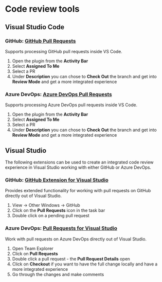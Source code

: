 # Code review tools

## Visual Studio Code

### GitHub: [GitHub Pull Requests](https://marketplace.visualstudio.com/items?itemName=GitHub.vscode-pull-request-github)

Supports processing GitHub pull requests inside VS Code.

1. Open the plugin from the **Activity Bar**
1. Select **Assigned To Me**
1. Select a PR
1. Under **Description** you can chose to **Check Out** the branch and get into **Review Mode** and get a more integrated experience

### Azure DevOps: [Azure DevOps Pull Requests](https://marketplace.visualstudio.com/items?itemName=ankitbko.vscode-pull-request-azdo)

Supports processing Azure DevOps pull requests inside VS Code.

1. Open the plugin from the **Activity Bar**
1. Select **Assigned To Me**
1. Select a PR
1. Under **Description** you can chose to **Check Out** the branch and get into **Review Mode** and get a more integrated experience

## Visual Studio

The following extensions can be used to create an integrated code review experience in Visual Studio working with either GitHub or Azure DevOps.

### GitHub: [GitHub Extension for Visual Studio](https://marketplace.visualstudio.com/items?itemName=GitHub.GitHubExtensionforVisualStudio)

Provides extended functionality for working with pull requests on GitHub directly out of Visual Studio.

1. View -> Other Windows -> GitHub
1. Click on the **Pull Requests** icon in the task bar
1. Double click on a pending pull request

### Azure DevOps: [Pull Requests for Visual Studio](https://marketplace.visualstudio.com/items?itemName=VSIDEVersionControlMSFT.pr4vs)

Work with pull requests on Azure DevOps directly out of Visual Studio.

1. Open Team Explorer
1. Click on **Pull Requests**
1. Double click a pull request - the **Pull Request Details** open
1. Click on **Checkout** if you want to have the full change locally and have a more integrated experience
1. Go through the changes and make comments
